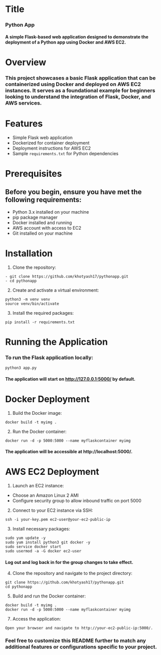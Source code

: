 # Title 
### Python App
#### A simple Flask-based web application designed to demonstrate the deployment of a Python app using Docker and AWS EC2.

# Overview
### This project showcases a basic Flask application that can be containerized using Docker and deployed on AWS EC2 instances. It serves as a foundational example for beginners looking to understand the integration of Flask, Docker, and AWS services.

# Features
- Simple Flask web application
- Dockerized for container deployment
- Deployment instructions for AWS EC2
- Sample ``` requirements.txt ``` for Python dependencies

# Prerequisites
## Before you begin, ensure you have met the following requirements:
- Python 3.x installed on your machine
- pip package manager
- Docker installed and running
- AWS account with access to EC2
- Git installed on your machine

# Installation
1. Clone the repository:
```
- git clone https://github.com/khotyash17/pythonapp.git
- cd pythonapp
```
2. Create and activate a virtual environment:
```
python3 -m venv venv
source venv/bin/activate
```
3. Install the required packages:
```
pip install -r requirements.txt
```
# Running the Application
### To run the Flask application locally:
```
python3 app.py
```
#### The application will start on http://127.0.0.1:5000/ by default.

# Docker Deployment
1. Build the Docker image:
```
docker build -t myimg .
```
2. Run the Docker container:
```
docker run -d -p 5000:5000 --name myflaskcontainer myimg
```
#### The application will be accessible at http://localhost:5000/.
# AWS EC2 Deployment
1. Launch an EC2 instance:
- Choose an Amazon Linux 2 AMI
- Configure security group to allow inbound traffic on port 5000
2. Connect to your EC2 instance via SSH:
```
ssh -i your-key.pem ec2-user@your-ec2-public-ip
```
3. Install necessary packages:
```
sudo yum update -y
sudo yum install python3 git docker -y
sudo service docker start
sudo usermod -a -G docker ec2-user
```
#### Log out and log back in for the group changes to take effect.
4. Clone the repository and navigate to the project directory:
```
git clone https://github.com/khotyash17/pythonapp.git
cd pythonapp
```
5. Build and run the Docker container:
```
docker build -t myimg .
docker run -d -p 5000:5000 --name myflaskcontainer myimg
```
7. Access the application:
```
Open your browser and navigate to http://your-ec2-public-ip:5000/.
```
### Feel free to customize this README further to match any additional features or configurations specific to your project.

